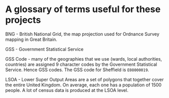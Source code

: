 # A glossary of terms useful for these projects

BNG - British National Grid, the map projection used for Ordnance Survey mapping in Great Britain.

GSS - Government Statistical Service

GSS Code - many of the geographies that we use (wards, local authorities, countries) are assigned 9 character codes by the Government Statistical Service. Hence GSS codes. The GSS code for Sheffield is `E08000019`.

LSOA - Lower Super Output Areas are a set of polygons that together cover the entire United Kingdom.
On average, each one has a population of 1500 people.
A lot of census data is produced at the LSOA level.
